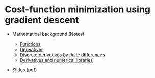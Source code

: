 # Cost-function minimization using gradient descent

- Mathematical background (Notes)
  - [Functions](https://github.com/eraldoribeiro/functions-and-their-derivatives/blob/main/functions.pdf)
  - [Derivatives](https://github.com/eraldoribeiro/functions-and-their-derivatives/blob/main/derivatives.pdf) 
  - [Discrete derivatives by finite differences](https://github.com/eraldoribeiro/finite_differences/blob/main/finiteDifferences.pdf)
  - [Derivatives and numerical libraries](https://github.com/eraldoribeiro/derivatives-and-optimization/blob/main/functionOptimization.pdf)

- Slides ([pdf](mathsForAnimation_smallsize.pdf))
